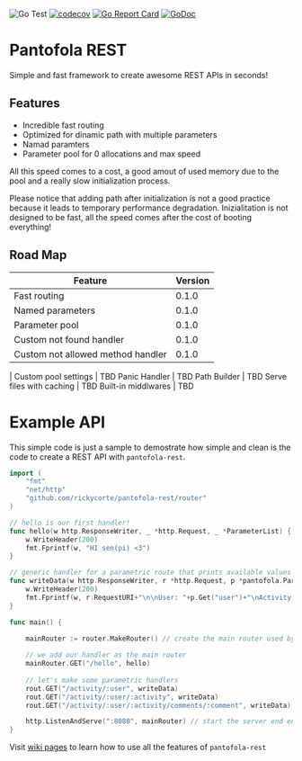 ![Go Test](https://github.com/rickycorte/pantofola-rest/workflows/Go%20Test/badge.svg)
[![codecov](https://codecov.io/gh/rickycorte/pantofola-rest/branch/master/graph/badge.svg)](https://codecov.io/gh/rickycorte/pantofola-rest)
[![Go Report Card](https://goreportcard.com/badge/github.com/rickycorte/pantofola-rest)](https://goreportcard.com/report/github.com/rickycorte/pantofola-rest)
[![GoDoc](https://godoc.org/github.comrickycorte/pantofola-rest?status.svg)](http://godoc.org/github.com/rickycorte/pantofola-rest)

# Pantofola REST

Simple and fast framework to create awesome REST APIs in seconds!

## Features

- Incredible fast routing
- Optimized for dinamic path with multiple parameters
- Namad paramters
- Parameter pool for 0 allocations and max speed

All this speed comes to a cost, a good amout of used memory due to the pool and a really slow initialization process.

Please notice that adding path after initialization is not a good practice because it leads to temporary performance degradation. Inizialitation is not designed to be fast, all the speed comes after the cost of booting everything!

## Road Map

Feature | Version 
--- | ---  
Fast routing | 0.1.0
Named parameters | 0.1.0 
Parameter pool | 0.1.0 
Custom not found handler | 0.1.0 
Custom not allowed method handler | 0.1.0 
 | 
Custom pool settings | TBD
Panic Handler | TBD
Path Builder | TBD
Serve files with caching | TBD
Built-in middlwares | TBD


# Example API

This simple code is just a sample to demostrate how simple and clean is the code to create a REST API with `pantofola-rest`.


```go
import (
	"fmt"
	"net/http"
	"github.com/rickycorte/pantofola-rest/router"
)

// hello is our first handler!
func hello(w http.ResponseWriter, _ *http.Request, _ *ParameterList) {
	w.WriteHeader(200)
	fmt.Fprintf(w, "HI sen(pi) <3")
}

// generic handler for a parametric route that prints available values by name
func writeData(w http.ResponseWriter, r *http.Request, p *pantofola.ParameterList) {
	w.WriteHeader(200)
	fmt.Fprintf(w, r.RequestURI+"\n\nUser: "+p.Get("user")+"\nActivity: "+p.Get("activity")+"\nComment: "+p.Get("comment"))
}

func main() {

    mainRouter := router.MakeRouter() // create the main router used by our app
	
	// we add our handler as the main router
	mainRouter.GET("/hello", hello) 
	
	// let's make some parametric handlers
	rout.GET("/activity/:user", writeData)
	rout.GET("/activity/:user/:activity", writeData)
	rout.GET("/activity/:user/:activity/comments/:comment", writeData)

    http.ListenAndServe(":8080", mainRouter) // start the server end enjoy your REST API!
}

```

Visit [wiki pages](https://github.com/rickycorte/pantofola-rest/wiki) to learn how to use all the features of `pantofola-rest`